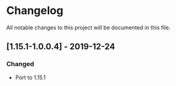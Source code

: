 # Changelog
All notable changes to this project will be documented in this file.

## [1.15.1-1.0.0.4] - 2019-12-24
### Changed
 - Port to 1.15.1